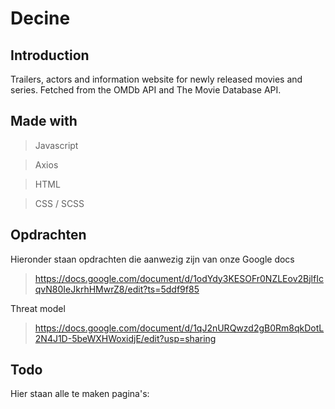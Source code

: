 # Decine

## Introduction

Trailers, actors and information website for newly released movies and series. Fetched from the OMDb API and The Movie Database API.

## Made with
 
 > Javascript
 
 > Axios
 
 > HTML
  
 > CSS / SCSS

## Opdrachten 

 Hieronder staan opdrachten die aanwezig zijn van onze Google docs
 
 > https://docs.google.com/document/d/1odYdy3KESOFr0NZLEov2BjlfIcqvN80IeJkrhHMwrZ8/edit?ts=5ddf9f85
 
 Threat model
 
 > https://docs.google.com/document/d/1qJ2nURQwzd2gB0Rm8qkDotL2N4J1D-5beWXHWoxidjE/edit?usp=sharing
 
 ## Todo 

Hier staan alle te maken pagina's:

